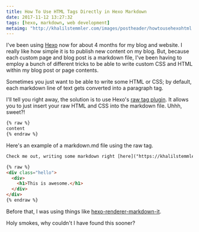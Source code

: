 ```yaml
---
title: How To Use HTML Tags Directly in Hexo Markdown
date: 2017-11-12 13:27:32
tags: [hexo, markdown, web development]
metaimg: "http://khalilstemmler.com/images/postheader/howtousehexohtml.PNG"
---
```


I've been using [Hexo](https://hexo.io/) now for about 4 months for my blog and website. I really like how simple it is to publish new content on my blog. But, because each custom page and blog post is a markdown file, I've been having to employ a bunch of different tricks to be able to write custom CSS and HTML within my blog post or page contents. 

<!-- more --> 

Sometimes you just want to be able to write some HTML or CSS; by default, each markdown line of text gets converted into a paragraph tag.

I'll tell you right away, the solution is to use Hexo's [raw tag plugin](https://hexo.io/docs/tag-plugins.html). It allows you to just insert your raw HTML and CSS into the markdown file. Uhhh, sweet?!

```html
{% raw %}
content
{% endraw %}
```

Here's an example of a markdown.md file using the raw tag.

```html
Check me out, writing some markdown right [here]("https://khalilstemmler.com").

{% raw %}
<div class="hello">
  <div>
    <h1>This is awesome.</h1>
  </div>
</div>
{% endraw %}
```

Before that, I was using things like [hexo-renderer-markdown-it](https://github.com/hexojs/hexo-renderer-markdown-it).

Holy smokes, why couldn't I have found this sooner?